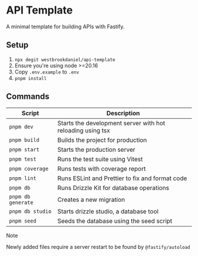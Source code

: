 # API Template

A minimal template for building APIs with Fastify.

## Setup

1. `npx degit westbrookdaniel/api-template`
1. Ensure you're using node >=20.16
1. Copy `.env.example` to `.env`
1. `pnpm install`

## Commands

| Script             | Description                                                |
| ------------------ | ---------------------------------------------------------- |
| `pnpm dev`         | Starts the development server with hot reloading using tsx |
| `pnpm build`       | Builds the project for production                          |
| `pnpm start`       | Starts the production server                               |
| `pnpm test`        | Runs the test suite using Vitest                           |
| `pnpm coverage`    | Runs tests with coverage report                            |
| `pnpm lint`        | Runs ESLint and Prettier to fix and format code            |
| `pnpm db`          | Runs Drizzle Kit for database operations                   |
| `pnpm db generate` | Creates a new migration                                    |
| `pnpm db studio`   | Starts drizzle studio, a database tool                     |
| `pnpm seed`        | Seeds the database using the seed script                   |

> [!NOTE]  
> Newly added files require a server restart to be found by `@fastify/autoload`

